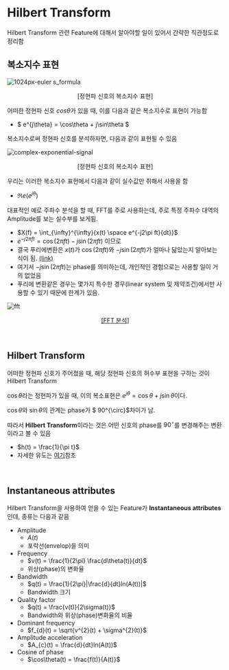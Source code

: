 # Hilbert Transform

Hilbert Transform 관련 Feature에 대해서 알아야할 일이 있어서 간략한 직관정도로 정리함    



## 복소지수 표현



<p align="center">

![1024px-euler s_formula](https://user-images.githubusercontent.com/13328380/50072131-73188180-0217-11e9-8cb8-c20336988533.png)

</p>

<center>
	[정현파 신호의 복소지수 표현]    
</center>



어떠한 정현파 신호 $cos\theta$가 있을 때, 이를 다음과 같은 복소지수로 표현이 가능함

- $ e^{j\theta} = \cos\theta + j\sin\theta $



복소지수로써 정현파 신호를 분석하자면, 다음과 같이 표현될 수 있음



<p align="center">

![complex-exponential-signal](https://user-images.githubusercontent.com/13328380/50072748-b83db300-0219-11e9-9ea6-961bdfc798a6.png)

</p>

<center>
	[정현파 신호의 복소지수 표현]    
</center>



우리는 이러한 복소지수 표현에서 다음과 같이 실수값만 취해서 사용을 함

- $\Re e (e^{j\theta})$



대표적인 예로 주파수 분석을 할 때, FFT를 주로 사용하는데, 주로 특정 주파수 대역의 Amplitude를 보는 실수부를 보게됨.

- $X(f) = \int_{\infty}^{\infty}{x(t) \space e^{-j2\pi ft}{dt}}$
- $e^{-j2\pi ft} = \cos(2\pi ft) - j\sin(2\pi ft)$ 이므로
- 결국 푸리에변환은 $x(t)$가 $\cos(2\pi ft)$와 $-j\sin(2\pi ft)$가 얼마나 닮았는지 알아보는 식이 됨. [(link)](https://wikidocs.net/6250)
- 여기서 $-j\sin(2\pi ft)$는 phase를 의미하는데, 개인적인 경험으로는 사용할 일이 거의 없었음
- 푸리에 변환같은 경우는 몇가지 특수한 경우(linear system 및 제약조건)에서만 사용할 수 있기 때문에 한계가 있음.



![fft](https://user-images.githubusercontent.com/13328380/50072948-4c0f7f00-021a-11e9-837a-4152f8ca3675.jpg)

<center>
    <a href="http://withrobot.tistory.com/217">
	[FFT 분석]    
    </a>
</center>

​    

## Hilbert Transform



어떠한 정현파 신호가 주어졌을 때, 해당 정현파 신호의 허수부 표현을 구하는 것이 Hilbert Transform

$\cos\theta$라는 정현파가 있을 때, 이의 복소표현은 $e^{j\theta} = \cos\theta + j\sin\theta$이다.



$\cos\theta$와 $\sin\theta$의 관계는 phase가 $ 90^{\circ}$차이가 남.



따라서 **Hilbert Transform**이라는 것은 어떤 신호의 phase를 $90^{\circ}$를 변경해주는 변환이라고 볼 수 있음

- $h(t) = \frac{1}{\pi t}$
- 자세한 유도는 [여기](https://wikidocs.net/4051)참조

​    

## Instantaneous attributes



Hilbert Transform을 사용하여 얻을 수 있는 Feature가 **Instantaneous attributes**인데, 종류는 다음과 같음

- Amplitude 
  -  $A(t)$
  - 포락선(envelop)을 의미
- Frequency
  -  $v(t) = \frac{1}{2\pi} \frac{d\theta(t)}{dt}$
  - 위상(phase)의 변화율
- Bandwidth 
  - $q(t) = \frac{1}{2\pi}|\frac{d}{dt}ln(A(t))|$
  - Bandwidth 크기
- Quality factor
  - $q(t) = \frac{v(t)}{2\sigma(t)}$
  - Bandwidth와 위상(phase)변화율의 비율
- Dominant frequency
  - $f_{d}(t) = \sqrt{v^{2}(t) + \sigma^{2}(t)}$
- Amplitude acceleration
  - $A_{c}(t) = \frac{d}{dt}ln(A(t))$
- Cosine of phase
  - $\cos\theta(t) = \frac{f(t)}{A(t)}$